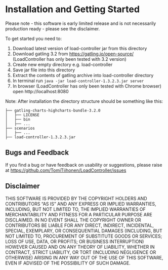 # Installation and Getting Started

Please note - this software is early limited release and is not necessarily production ready - please see the disclaimer.

To get started you need to:
1. Download latest version of load-controller jar from this directory
2. Download gatling 3.2 from https://gatling.io/open-source/ (LoadController has only been tested with 3.2 version)
3. Create new empty directory e.g. load-controller
4. Save jar file into this directory
5. Extract the contents of gatling archive into load-controller directory
6. In terminal run `java -jar load-controller-1.3.2.3.jar server`
7. In browser (LoadController has only been tested with Chrome browser) open http://localhost:8080

Note: After installation the directory structure should be something like this:
```
├── gatling-charts-highcharts-bundle-3.2.0
│   ├── LICENSE
│   ├── bin
│   ├── ...
├── scenarios
│   ├── ...
├── load-controller-1.3.2.3.jar
```
## Bugs and Feedback
If you find a bug or have feedback on usability or suggestions, please raise at https://github.com/TomiTiihonen/LoadController/issues

## Disclaimer
THIS SOFTWARE IS PROVIDED BY THE COPYRIGHT HOLDERS AND CONTRIBUTORS “AS IS” AND ANY EXPRESS OR IMPLIED WARRANTIES, INCLUDING, BUT NOT LIMITED TO, THE IMPLIED WARRANTIES OF MERCHANTABILITY AND FITNESS FOR A PARTICULAR PURPOSE ARE DISCLAIMED. IN NO EVENT SHALL THE COPYRIGHT OWNER OR CONTRIBUTORS BE LIABLE FOR ANY DIRECT, INDIRECT, INCIDENTAL, SPECIAL, EXEMPLARY, OR CONSEQUENTIAL DAMAGES (INCLUDING, BUT NOT LIMITED TO, PROCUREMENT OF SUBSTITUTE GOODS OR SERVICES; LOSS OF USE, DATA, OR PROFITS; OR BUSINESS INTERRUPTION) HOWEVER CAUSED AND ON ANY THEORY OF LIABILITY, WHETHER IN CONTRACT, STRICT LIABILITY, OR TORT (INCLUDING NEGLIGENCE OR OTHERWISE) ARISING IN ANY WAY OUT OF THE USE OF THIS SOFTWARE, EVEN IF ADVISED OF THE POSSIBILITY OF SUCH DAMAGE.
